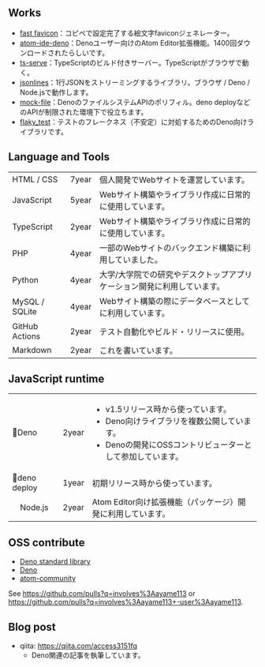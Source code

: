 ## Works

- [fast favicon](https://favi.deno.dev/)：コピペで設定完了する絵文字faviconジェネレーター。
- [atom-ide-deno](https://atom.io/packages/atom-ide-deno)：Denoユーザー向けのAtom Editor拡張機能。1400回ダウンロードされたらしいです。
- [ts-serve](https://github.com/ayame113/ts-serve)：TypeScriptのビルド付きサーバー。TypeScriptがブラウザで動く。
- [jsonlines](https://github.com/ayame113/jsonlines)：1行JSONをストリーミングするライブラリ。ブラウザ / Deno / Node.jsで動作します。
- [mock-file](https://github.com/ayame113/mock-file)：DenoのファイルシステムAPIのポリフィル。deno deployなどのAPIが制限された環境下で役立ちます。
- [flaky_test](https://github.com/ayame113/flaky_test)：テストのフレークネス（不安定）に対処するためのDeno向けライブラリです。

## Language and Tools

||||
|---|---|---|
|HTML / CSS|7year|個人開発でWebサイトを運営しています。|
|JavaScript|5year|Webサイト構築やライブラリ作成に日常的に使用しています。|
|TypeScript|2year|Webサイト構築やライブラリ作成に日常的に使用しています。|
|PHP|4year|一部のWebサイトのバックエンド構築に利用していました。|
|Python|4year|大学/大学院での研究やデスクトップアプリケーション開発に利用しています。|
|MySQL / SQLite|4year|Webサイト構築の際にデータベースとしてに利用しています。|
|GitHub Actions|2year|テスト自動化やビルド・リリースに使用。|
|Markdown|2year|これを書いています。|

## JavaScript runtime


||||
|---|---|---|
|🦕Deno|2year|<ul><li>v1.5リリース時から使っています。</li><li>Deno向けライブラリを複数公開しています。</li><li>Denoの開発にOSSコントリビューターとして参加しています。</li></ul>|
|🦕deno deploy|1year|初期リリース時から使っています。|
|<img src="https://nodejs.org/static/images/favicons/favicon-32x32.png" style="width:1em;height:1em;">Node.js|2year|Atom Editor向け拡張機能（パッケージ）開発に利用しています。|



## OSS contribute

- [Deno standard library](https://github.com/denoland/deno_std)
- [Deno](https://github.com/denoland/deno)
- [atom-community](https://github.com/atom-community)

See https://github.com/pulls?q=involves%3Aayame113 or https://github.com/pulls?q=involves%3Aayame113+-user%3Aayame113.

## Blog post

- qiita: https://qiita.com/access3151fq
  - Deno関連の記事を執筆しています。

